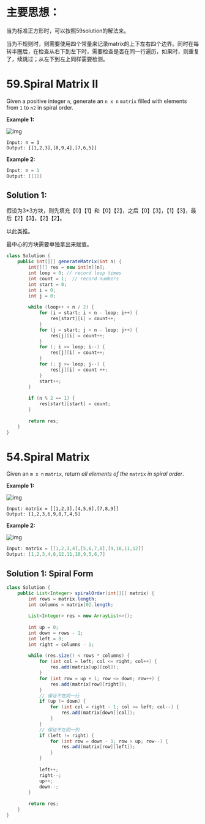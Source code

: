 # 主要思想：

当为标准正方形时，可以按照59solution的解法来。

当为不规则时，则需要使用四个常量来记录matrix的上下左右四个边界。同时在每转半圈后，在检查从右下到左下时，需要检查是否在同一行遍历，如果时，则重复了，续跳过；从左下到左上同样需要检测。



# 59.Spiral Matrix II

Given a positive integer `n`, generate an `n x n` `matrix` filled with elements from `1` to `n2` in spiral order.

 

**Example 1:**

![img](https://assets.leetcode.com/uploads/2020/11/13/spiraln.jpg)

```
Input: n = 3
Output: [[1,2,3],[8,9,4],[7,6,5]]
```

**Example 2:**

```java
Input: n = 1
Output: [[1]]
```



## Solution 1: 

假设为3*3方块，则先填充【0】【1】和【0】【2】，之后【0】【3】，【1】【3】，最后【2】【3】，【2】【2】。

以此类推。

最中心的方块需要单独拿出来赋值。

```java
class Solution {
    public int[][] generateMatrix(int n) {
        int[][] res = new int[n][n];
        int loop = 0; // record loop times
        int count = 1;  // record numbers
        int start = 0;  
        int i = 0;
        int j = 0;
    
        while (loop++ < n / 2) {
            for (i = start; i < n - loop; i++) {
                res[start][i] = count++;
            }
            for (j = start; j < n - loop; j++) {
                res[j][i] = count++;
            }
            for (; i >= loop; i--) {
                res[j][i] = count++;
            }
            for (; j >= loop; j--) {
                res[j][i] = count ++;
            }
            start++;
        }
        
        if (n % 2 == 1) {
            res[start][start] = count;
        }
        
        return res;
    }
}
```





# 54.Spiral Matrix

Given an `m x n` `matrix`, return *all elements of the* `matrix` *in spiral order*.

 

**Example 1:**

![img](https://assets.leetcode.com/uploads/2020/11/13/spiral1.jpg)

```
Input: matrix = [[1,2,3],[4,5,6],[7,8,9]]
Output: [1,2,3,6,9,8,7,4,5]
```

**Example 2:**

![img](https://assets.leetcode.com/uploads/2020/11/13/spiral.jpg)

```java
Input: matrix = [[1,2,3,4],[5,6,7,8],[9,10,11,12]]
Output: [1,2,3,4,8,12,11,10,9,5,6,7]
```





## Solution 1: Spiral Form

```java
class Solution {
    public List<Integer> spiralOrder(int[][] matrix) {
        int rows = matrix.length;
        int columns = matrix[0].length;
            
        List<Integer> res = new ArrayList<>();
        
        int up = 0;
        int down = rows - 1;
        int left = 0;
        int right = columns - 1;
        
        while (res.size() < rows * columns) {
            for (int col = left; col <= right; col++) {
                res.add(matrix[up][col]);
            }
            for (int row = up + 1; row <= down; row++) {
                res.add(matrix[row][right]);
            }
            // 保证不在同一行
            if (up != down) {
                for (int col = right - 1; col >= left; col--) {
                    res.add(matrix[down][col]);
                }
            }
            // 保证不在同一列
            if (left != right) {
                for (int row = down - 1; row > up; row--) {
                    res.add(matrix[row][left]);
                }
            }
            
            left++;
            right--;
            up++;
            down--;
        }
        
        return res;
    }
}
```

